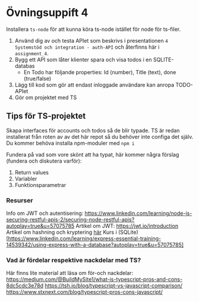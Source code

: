 # Övningsuppift 4

Installera `ts-node` för att kunna köra ts-node istället för node för ts-filer.

1. Använd dig av och testa APIet som beskrivs i presentationen `4 Systemstöd och integration - auth-API` och återfinns här i `assignment_4`.
2. Bygg ett API som låter klienter spara och visa todos i en SQLITE-databas
    - En Todo har följande properties: Id (number), Title (text), done (true/false)
3. Lägg till kod som gör att endast inloggade användare kan anropa TODO-APIet
4. Gör om projektet med TS

## Tips för TS-projektet

Skapa interfaces för accounts och todos så de blir typade. TS är redan installerat från roten av av det här repot så du behöver inte configa det själv.
Du kommer behöva installa npm-moduler med `npm i`

Fundera på vad som vore skönt att ha typat, här kommer några förslag (fundera och diskutera varför):
1. Return values
2. Variabler
3. Funktionsparametrar

### Resurser
Info om JWT och autentisering: https://www.linkedin.com/learning/node-js-securing-restful-apis-2/securing-node-restful-apis?autoplay=true&u=57075785
Artikel om JWT: https://jwt.io/introduction
Artikel om hashning och kryptering [här](https://www.pingidentity.com/en/resources/blog/post/encryption-vs-hashing-vs-salting.html#:~:text=Hashing%20is%20a%20one%2Dway%20process%20that%20converts%20a%20password,to%20obfuscate%20the%20actual%20password.)
Kurs i (SQLite)[https://www.linkedin.com/learning/express-essential-training-14539342/using-express-with-a-database?autoplay=true&u=57075785]

### Vad är fördelar respektive nackdelar med TS?

Här finns lite material att läsa om för-och nackdelar:
https://medium.com/@BuildMySite1/what-is-typescript-pros-and-cons-8dc5cdc3e78d
https://tsh.io/blog/typescript-vs-javascript-comparison/
https://www.stxnext.com/blog/typescript-pros-cons-javascript/
